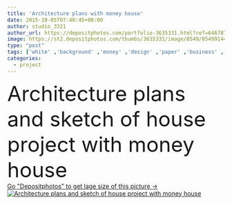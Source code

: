 ```yaml
---
title: 'Architecture plans with money house'
date: 2015-10-05T07:40:45+00:00
author: studio_3321
author_url: https://depositphotos.com/portfolio-3635331.html?ref=64678756
image: https://st2.depositphotos.com/thumbs/3635331/image/8549/85499144/api_thumb_450.jpg?forcejpeg=true
type: "post"
tags: ['white' ,'background' ,'money' ,'design' ,'paper' ,'business' ,'financial' ,'idea' ,'architecture' ,'construction' ,'house' ,'structure' ,'home' ,'tool' ,'drawing' ,'currency' ,'investment' ,'project' ,'build' ,'print' ,'draft' ,'sketch' ,'engineering' ,'plan' ,'architectural' ,'architect' ,'technical' ,'designer' ,'engineer' ,'drafting' ,'plans' ,'blueprints' ,'cad' ]
categories: 
  - project
---
```

<div aling="center">
            <font size="60"> Architecture plans and sketch of house project with money house</font>   
</div>
<div>
    <a href='https://st2.depositphotos.com/thumbs/3635331/image/8549/85499144/api_thumb_450.jpg?forcejpeg=true?ref=64678756' target=_blank > Go "Depositphotos" to get lage size of this picture ->
        <img href='https://st2.depositphotos.com/thumbs/3635331/image/8549/85499144/api_thumb_450.jpg?forcejpeg=true?ref=64678756' src='https://st2.depositphotos.com/3635331/8549/i/950/depositphotos_85499144-stock-photo-architecture-plans-with-money-house.jpg?forcejpeg=true' alt='Architecture plans and sketch of house project with money house' >
    </a>
</div>
